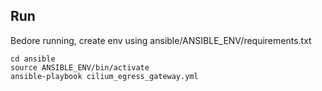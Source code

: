 ## Run

Bedore running, create env using ansible/ANSIBLE_ENV/requirements.txt
```
cd ansible
source ANSIBLE_ENV/bin/activate
ansible-playbook cilium_egress_gateway.yml
```